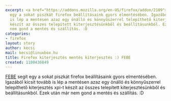 ```yaml
---
excerpt: <a href="https://addons.mozilla.org/en-US/firefox/addon/2109">FEBE</a> segít
  egy a sokat piszkát firefox beállításaink gyors elmentésében. Igazából kicsit tovább
  is lép a mentésen azaz egy önálló és könnyűszerrel telepíthető kiterjesztés xpi-t
  készít az összes telepített kiterjesztésünkből és beállításunkból. Ezek után már
  nem gond a mentés és szállítás. :D
categories:
- firefox
layout: story
author: kecsi
mail: kecsi@linuxbox.hu
title: Firefox kiterjesztés mentés kiterjesztés :) FEBE
created: 1180436849
---
```

<a href="https://addons.mozilla.org/en-US/firefox/addon/2109">FEBE</a> segít egy a sokat piszkát firefox beállításaink gyors elmentésében. Igazából kicsit tovább is lép a mentésen azaz egy önálló és könnyűszerrel telepíthető kiterjesztés xpi-t készít az összes telepített kiterjesztésünkből és beállításunkból. Ezek után már nem gond a mentés és szállítás. :D
